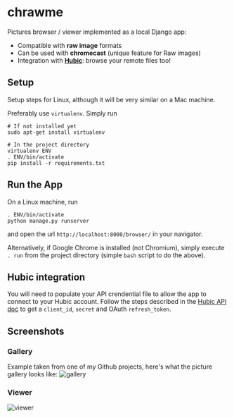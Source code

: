 # chrawme

Pictures browser / viewer implemented as a local Django app:
- Compatible with **raw image** formats
- Can be used with **chromecast** (unique feature for Raw images)
- Integration with [**Hubic**](https://hubic.com): browse your remote files too!

## Setup

Setup steps for Linux, although it will be very similar on a Mac machine.

Preferably use `virtualenv`. Simply run
```
# If not installed yet
sudo apt-get install virtualenv

# In the project directory
virtualenv ENV
. ENV/bin/activate
pip install -r requirements.txt
```

## Run the App

On a Linux machine, run
```
. ENV/bin/activate
python manage.py runserver
```
and open the url `http://localhost:8000/browser/` in your navigator.

Alternatively, if Google Chrome is installed (not Chromium), simply execute `. run` from the project directory (simple `bash` script to do the above).

## Hubic integration

You will need to populate your API crendential file to allow the app to connect to your Hubic account.
Follow the steps described in the [Hubic API doc](https://api.hubic.com/) to get a `client_id`, `secret` and OAuth `refresh_token`.

## Screenshots

### Gallery
Example taken from one of my Github projects, here's what the picture gallery looks like:
![gallery](https://github.com/thomasCassou/chrawme/blob/master/screenshots/gallery.png)

### Viewer
![viewer](https://github.com/thomasCassou/chrawme/blob/master/screenshots/viewer.png)
